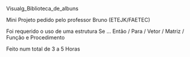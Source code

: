 Visualg_Biblioteca_de_albuns

Mini Projeto pedido pelo professor Bruno (ETEJK/FAETEC)

Foi requerido o uso de uma estrutura Se ... Então / Para / Vetor / Matriz / Função e Procedimento

Feito num total de 3 a 5 Horas

